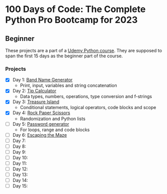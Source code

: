 # 100 Days of Code: The Complete Python Pro Bootcamp for 2023

## Beginner

These projects are a part of a [Udemy Python course](https://www.udemy.com/course/100-days-of-code/). They are supposed to span the first 15 days as the beginner part of the course.

### Projects

- [X] Day 1: [Band Name Generator](https://github.com/Aapok0/100_days_of_python_beginner/tree/main/project1_band_name_generator)
  - Print, input, variables and string concatenation
- [X] Day 2: [Tip Calculator](https://github.com/Aapok0/100_days_of_python_beginner/tree/main/project2_tip_calculator)
  - Data types, numbers, operations, type conversion and f-strings
- [X] Day 3: [Treasure Island](https://github.com/Aapok0/100_days_of_python_beginner/tree/main/project3_treasure_island)
  - Conditional statements, logical operators, code blocks and scope
- [X] Day 4: [Rock Paper Scissors]()
  - Randomization and Python lists
- [ ] Day 5: [Password generator]()
  - For loops, range and code blocks
- [ ] Day 6: [Escaping the Maze]()
- [ ] Day 7: []()
- [ ] Day 8: []()
- [ ] Day 9: []()
- [ ] Day 10: []()
- [ ] Day 11: []()
- [ ] Day 12: []()
- [ ] Day 13: []()
- [ ] Day 14: []()
- [ ] Day 15: []()
